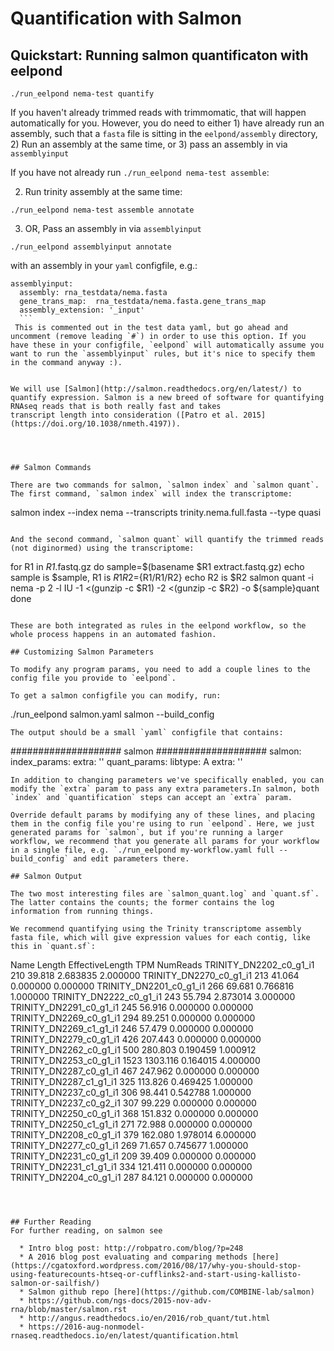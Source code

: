 # Quantification with Salmon

## Quickstart: Running salmon quantificaton with eelpond

```
./run_eelpond nema-test quantify
```
If you haven't already trimmed reads with trimmomatic, that will happen automatically for you. However, you do need to either 1) have already run an assembly, such that a `fasta` file is sitting in the `eelpond/assembly` directory, 2) Run an assembly at the same time, or 3) pass an assembly in via `assemblyinput`

If you have not already run `./run_eelpond nema-test assemble`:

   2) Run trinity assembly at the same time:
   ```
   ./run_eelpond nema-test assemble annotate
   ```
   3) OR, Pass an assembly in via `assemblyinput`
   ```
   ./run_eelpond assemblyinput annotate
   ```
   with an assembly in your `yaml` configfile, e.g.:
   ```
   assemblyinput:
     assembly: rna_testdata/nema.fasta
     gene_trans_map:  rna_testdata/nema.fasta.gene_trans_map
     assembly_extension: '_input'
     ```
    This is commented out in the test data yaml, but go ahead and uncomment (remove leading `#`) in order to use this option. If you have these in your configfile, `eelpond` will automatically assume you want to run the `assemblyinput` rules, but it's nice to specify them in the command anyway :).


We will use [Salmon](http://salmon.readthedocs.org/en/latest/) to
quantify expression. Salmon is a new breed of software for quantifying RNAseq reads that is both really fast and takes
transcript length into consideration ([Patro et al. 2015](https://doi.org/10.1038/nmeth.4197)).




## Salmon Commands 

There are two commands for salmon, `salmon index` and `salmon quant`. The first command, `salmon index` will index the transcriptome:

```
salmon index --index nema --transcripts trinity.nema.full.fasta --type quasi
```

And the second command, `salmon quant` will quantify the trimmed reads (not diginormed) using the transcriptome:

```
  for R1 in *R1*.fastq.gz
  do
    sample=$(basename $R1 extract.fastq.gz)
    echo sample is $sample, R1 is $R1
    R2=${R1/R1/R2}
    echo R2 is $R2
    salmon quant -i nema -p 2 -l IU -1 <(gunzip -c $R1) -2 <(gunzip -c $R2) -o ${sample}quant
  done
```

These are both integrated as rules in the eelpond workflow, so the whole process happens in an automated fashion.

## Customizing Salmon Parameters

To modify any program params, you need to add a couple lines to the config file you provide to `eelpond`.

To get a salmon configfile you can modify, run:
```
./run_eelpond salmon.yaml salmon --build_config
```
The output should be a small `yaml` configfile that contains:
```
  ####################  salmon  ####################
salmon:
  index_params:
    extra: ''
  quant_params:
    libtype: A
    extra: ''
```
In addition to changing parameters we've specifically enabled, you can modify the `extra` param to pass any extra parameters.In salmon, both `index` and `quantification` steps can accept an `extra` param.

Override default params by modifying any of these lines, and placing them in the config file you're using to run `eelpond`. Here, we just generated params for `salmon`, but if you're running a larger workflow, we recommend that you generate all params for your workflow in a single file, e.g. `./run_eelpond my-workflow.yaml full --build_config` and edit parameters there.

## Salmon Output

The two most interesting files are `salmon_quant.log` and `quant.sf`. The latter contains the counts; the former contains the log information from running things.

We recommend quantifying using the Trinity transcriptome assembly fasta file, which will give expression values for each contig, like this in `quant.sf`:
```
Name                  Length    EffectiveLength    TPM    NumReads
TRINITY_DN2202_c0_g1_i1    210    39.818    2.683835    2.000000
TRINITY_DN2270_c0_g1_i1    213    41.064    0.000000    0.000000
TRINITY_DN2201_c0_g1_i1    266    69.681    0.766816    1.000000
TRINITY_DN2222_c0_g1_i1    243    55.794    2.873014    3.000000
TRINITY_DN2291_c0_g1_i1    245    56.916    0.000000    0.000000
TRINITY_DN2269_c0_g1_i1    294    89.251    0.000000    0.000000
TRINITY_DN2269_c1_g1_i1    246    57.479    0.000000    0.000000
TRINITY_DN2279_c0_g1_i1    426    207.443    0.000000    0.000000
TRINITY_DN2262_c0_g1_i1    500    280.803    0.190459    1.000912
TRINITY_DN2253_c0_g1_i1    1523    1303.116    0.164015    4.000000
TRINITY_DN2287_c0_g1_i1    467    247.962    0.000000    0.000000
TRINITY_DN2287_c1_g1_i1    325    113.826    0.469425    1.000000
TRINITY_DN2237_c0_g1_i1    306    98.441    0.542788    1.000000
TRINITY_DN2237_c0_g2_i1    307    99.229    0.000000    0.000000
TRINITY_DN2250_c0_g1_i1    368    151.832    0.000000    0.000000
TRINITY_DN2250_c1_g1_i1    271    72.988    0.000000    0.000000
TRINITY_DN2208_c0_g1_i1    379    162.080    1.978014    6.000000
TRINITY_DN2277_c0_g1_i1    269    71.657    0.745677    1.000000
TRINITY_DN2231_c0_g1_i1    209    39.409    0.000000    0.000000
TRINITY_DN2231_c1_g1_i1    334    121.411    0.000000    0.000000
TRINITY_DN2204_c0_g1_i1    287    84.121    0.000000    0.000000
```



## Further Reading 
For further reading, on salmon see

  * Intro blog post: http://robpatro.com/blog/?p=248
  * A 2016 blog post evaluating and comparing methods [here](https://cgatoxford.wordpress.com/2016/08/17/why-you-should-stop-using-featurecounts-htseq-or-cufflinks2-and-start-using-kallisto-salmon-or-sailfish/)
  * Salmon github repo [here](https://github.com/COMBINE-lab/salmon)
  * https://github.com/ngs-docs/2015-nov-adv-rna/blob/master/salmon.rst
  * http://angus.readthedocs.io/en/2016/rob_quant/tut.html
  * https://2016-aug-nonmodel-rnaseq.readthedocs.io/en/latest/quantification.html

